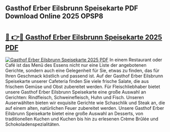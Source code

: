 ## Gasthof Erber Eilsbrunn Speisekarte PDF Download Online 2025 OPSP8

# <h2><a href="http://gcak2g.nevu.top/?p=Gasthof+Erber+Eilsbrunn+Speisekarte">🔗 👉🔴 Gasthof Erber Eilsbrunn Speisekarte 2025 PDF</a></h2>

[![Gasthof Erber Eilsbrunn Speisekarte 2025 PDF](https://i.imgur.com/dBaPXMq.png)](http://gcak2g.nevu.top/?p=Gasthof+Erber+Eilsbrunn+Speisekarte)
In einem Restaurant oder Café ist das Menü des Essens nicht nur eine Liste der angebotenen Gerichte, sondern auch eine Gelegenheit für Sie, etwas zu finden, das für Ihren Geschmack köstlich und passend ist. Auf der Gasthof Erber Eilsbrunn Speisekarte unserer Cafeteria finden Sie viele frische Salate, die aus frischem Gemüse und Obst zubereitet werden. Für Fleischliebhaber bietet unsere Gasthof Erber Eilsbrunn Speisekarte eine große Auswahl an Gerichten: Rindfleisch, Schweinefleisch, Huhn und Fisch. Unseren Auserwählten bieten wir exquisite Gerichte wie Schaschlik und Steak an, die auf einem alten, natürlichen Feuer zubereitet werden. Unsere Gasthof Erber Eilsbrunn Speisekarte bietet eine große Auswahl an Desserts, von traditionellen Kuchen und Kuchen bis hin zu erlesenen Crème Brûlée und Schokoladenspezialitäten.
